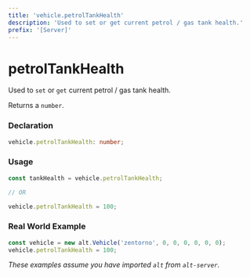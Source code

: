 ```yaml
---
title: 'vehicle.petrolTankHealth'
description: 'Used to set or get current petrol / gas tank health.'
prefix: '[Server]'
---
```


# petrolTankHealth

Used to `set` or `get` current petrol / gas tank health.

Returns a `number`.

### Declaration

```typescript
vehicle.petrolTankHealth: number;
```

### Usage

```js
const tankHealth = vehicle.petrolTankHealth;

// OR

vehicle.petrolTankHealth = 100;
```

### Real World Example

```js
const vehicle = new alt.Vehicle('zentorno', 0, 0, 0, 0, 0, 0);
vehicle.petrolTankHealth = 100;
```

_These examples assume you have imported `alt` from `alt-server`._